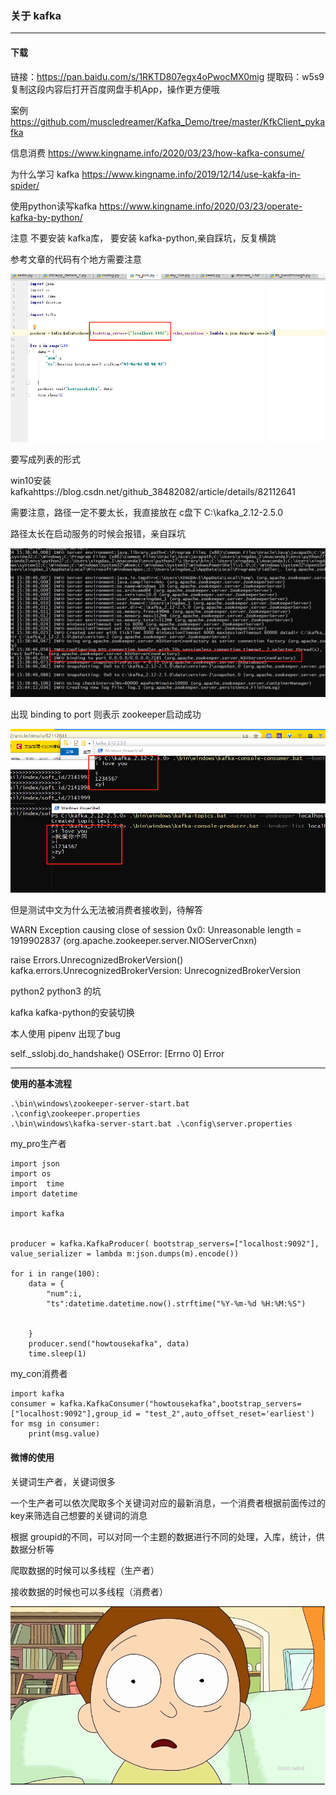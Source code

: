 ### 关于 kafka

------

#### 下载

链接：https://pan.baidu.com/s/1RKTD807egx4oPwocMX0mig 
提取码：w5s9 
复制这段内容后打开百度网盘手机App，操作更方便哦



案例 https://github.com/muscledreamer/Kafka_Demo/tree/master/KfkClient_pykafka

信息消费 https://www.kingname.info/2020/03/23/how-kafka-consume/



为什么学习 kafka https://www.kingname.info/2019/12/14/use-kakfa-in-spider/



使用python读写kafka https://www.kingname.info/2020/03/23/operate-kafka-by-python/

注意 不要安装 kafka库， 要安装 kafka-python,亲自踩坑，反复横跳

参考文章的代码有个地方需要注意

![image-20200804185613747](%E5%9B%BE%E7%89%87/image-20200804185613747.png)

要写成列表的形式



win10安装kafkahttps://blog.csdn.net/github_38482082/article/details/82112641

需要注意，路径一定不要太长，我直接放在 c盘下 C:\kafka_2.12-2.5.0

路径太长在启动服务的时候会报错，亲自踩坑

![image-20200804154857446](%E5%9B%BE%E7%89%87/image-20200804154857446.png)

出现 binding to port 则表示 zookeeper启动成功



![image-20200804154959795](%E5%9B%BE%E7%89%87/image-20200804154959795.png)

但是测试中文为什么无法被消费者接收到，待解答



 WARN Exception causing close of session 0x0: Unreasonable length = 1919902837 (org.apache.zookeeper.server.NIOServerCnxn)



 raise Errors.UnrecognizedBrokerVersion()
kafka.errors.UnrecognizedBrokerVersion: UnrecognizedBrokerVersion



python2 python3 的坑

kafka  kafka-python的安装切换

本人使用 pipenv 出现了bug



 self._sslobj.do_handshake()
OSError: [Errno 0] Error

------

**使用的基本流程**

```shell
.\bin\windows\zookeeper-server-start.bat  .\config\zookeeper.properties
.\bin\windows\kafka-server-start.bat .\config\server.properties
```

my_pro生产者

```shell
import json
import os
import  time
import datetime

import kafka


producer = kafka.KafkaProducer( bootstrap_servers=["localhost:9092"], value_serializer = lambda m:json.dumps(m).encode())

for i in range(100):
    data = {
        "num":i,
        "ts":datetime.datetime.now().strftime("%Y-%m-%d %H:%M:%S")


    }
    producer.send("howtousekafka", data)
    time.sleep(1)
```

my_con消费者

```shell
import kafka
consumer = kafka.KafkaConsumer("howtousekafka",bootstrap_servers=["localhost:9092"],group_id = "test_2",auto_offset_reset='earliest')
for msg in consumer:
    print(msg.value)
```

#### 微博的使用

关键词生产者，关键词很多

一个生产者可以依次爬取多个关键词对应的最新消息，一个消费者根据前面传过的key来筛选自己想要的关键词的消息

根据 groupid的不同，可以对同一个主题的数据进行不同的处理，入库，统计，供数据分析等

爬取数据的时候可以多线程（生产者）

接收数据的时候也可以多线程（消费者）



![img](%E5%9B%BE%E7%89%87/04d5a3ecd021e9a6ee0037cf23cf70fa1a004b2f.png)

